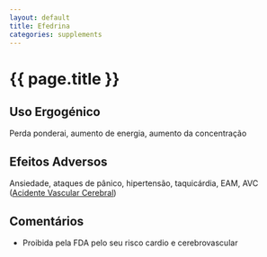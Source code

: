 ```yaml
---
layout: default
title: Efedrina
categories: supplements
---
```


# {{ page.title }}

## Uso Ergogénico

Perda ponderai, aumento de energia, aumento da concentração

## Efeitos Adversos

Ansiedade, ataques de pânico, hipertensão, taquicárdia, EAM, AVC ([Acidente Vascular Cerebral](http://acidentevascularcerebral.com/))

## Comentários

* Proibida pela FDA pelo seu risco cardio e cerebrovascular

